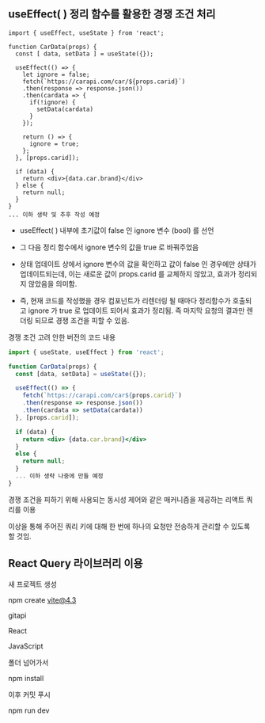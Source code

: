 ## useEffect( ) 정리 함수를 활용한 경쟁 조건 처리

```tsx
import { useEffect, useState } from 'react';

function CarData(props) {
  const [ data, setData ] = useState({});

  useEffect(() => {
    let ignore = false;
    fetch(`https://carapi.com/car/${props.carid}`)
    .then(response => response.json())
    .then(cardata => {
      if(!ignore) {
        setData(cardata)
      }
    });

    return () => {
      ignore = true;
    };
  }, [props.carid]);

  if (data) {
    return <div>{data.car.brand}</div>
  } else {
    return null;
  }
}
... 이하 생략 및 추후 작성 예정
```
- useEffect( ) 내부에 초기값이 false 인 ignore 변수 (bool) 를 선언
- 그 다음 정리 함수에서 ignore 변수의 값을 true 로 바꿔주었음
- 상태 업데이트 상에서 ignore 변수의 값을 확인하고 값이 false 인 경우에만 상태가 업데이트되는데, 이는 새로운 값이 props.carid 를 교체하지 않았고, 효과가 정리되지 않았음을 의미함.

- 즉, 현재 코드를 작성했을 경우 컴포넌트가 리렌더링 될 때마다 정리함수가 호출되고 ignore 가 true 로 업데이트 되어서 효과가 정리됨. 즉 마지막 요청의 결과만 렌더링 되므로 경쟁 조건을 피할 수 있음.

경쟁 조건 고려 안한 버전의 코드 내용

```jsx
import { useState, useEffect } from 'react';

function CarData(props) {
  const [data, setData] = useState({});

  useEffect(() => {
    fetch(`https://carapi.com/car${props.carid}`)
    .then(response => response.json())
    .then(cardata => setData(cardata))
  }, [props.carid]);

  if (data) {
    return <div> {data.car.brand}</div>
  }
  else {
    return null;
  }
  ... 이하 생략 나중에 만들 예정
}
```
경쟁 조건을 피하기 위해 사용되는 동시성 제어와 같은 매커니즘을 제공하는 리액트 쿼리를 이용

이상을 통해 주어진 쿼리 키에 대해 한 번에 하나의 요청만 전송하게 관리할 수 있도록 할 것임.

## React Query 라이브러리 이용
새 프로젝트 생성

npm create vite@4.3

gitapi

React

JavaScript

폴더 넘어가서

npm install

이후 커밋 푸시

npm run dev